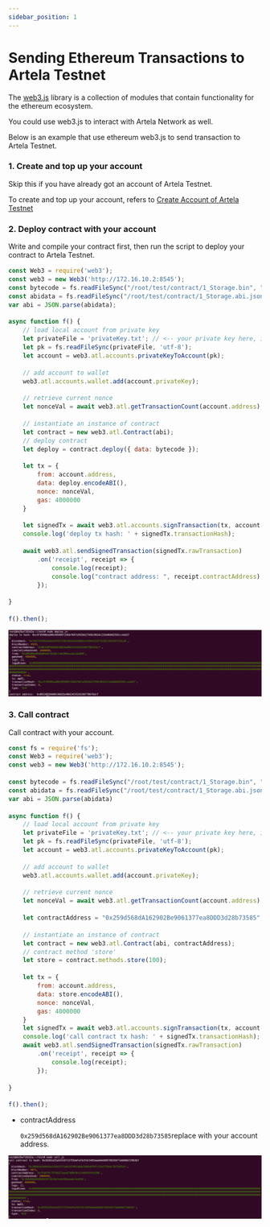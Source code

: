 ```yaml
---
sidebar_position: 1
---
```


# Sending Ethereum Transactions to Artela Testnet

The [web3.js](https://web3js.readthedocs.io/en/v1.10.0/getting-started.html#adding-web3-js) library is a collection of modules that contain functionality for the ethereum ecosystem.

You could use web3.js to interact with Artela Network as well.

Below is an example that use ethereum web3.js to send transaction to Artela Testnet.


### 1. Create and top up your account

Skip this if you have already got an account of Artela Testnet.

To create and top up your account, refers to [Create Account of Artela Testnet](/)

### 2. Deploy contract with your account

Write and compile your contract first, then run the script to deploy your contract to Artela Testnet.

```jsx
const Web3 = require('web3');
const web3 = new Web3('http://172.16.10.2:8545');
const bytecode = fs.readFileSync("/root/test/contract/1_Storage.bin", "utf-8") // change the bin file to your own
const abidata = fs.readFileSync("/root/test/contract/1_Storage.abi.json", "utf-8") // change the abi json to your own
var abi = JSON.parse(abidata);

async function f() {
    // load local account from private key
    let privateFile = 'privateKey.txt'; // <-- your private key here, if not exist, create your account and send address to admin to charge it first
    let pk = fs.readFileSync(privateFile, 'utf-8');
    let account = web3.atl.accounts.privateKeyToAccount(pk);

    // add account to wallet
    web3.atl.accounts.wallet.add(account.privateKey);

    // retrieve current nonce
    let nonceVal = await web3.atl.getTransactionCount(account.address);

    // instantiate an instance of contract
    let contract = new web3.atl.Contract(abi);
    // deploy contract
    let deploy = contract.deploy({ data: bytecode });

    let tx = {
        from: account.address,
        data: deploy.encodeABI(),
        nonce: nonceVal,
        gas: 4000000
    }

    let signedTx = await web3.atl.accounts.signTransaction(tx, account.privateKey);
    console.log('deploy tx hash: ' + signedTx.transactionHash);

    await web3.atl.sendSignedTransaction(signedTx.rawTransaction)
        .on('receipt', receipt => {
            console.log(receipt);
            console.log("contract address: ", receipt.contractAddress);
        });

}

f().then();
```

![output](img/1.png)

### 3. Call contract

Call contract with your account.

```jsx
const fs = require('fs');
const Web3 = require('web3');
const web3 = new Web3('http://172.16.10.2:8545');

const bytecode = fs.readFileSync("/root/test/contract/1_Storage.bin", "utf-8") // change the bin file to your own
const abidata = fs.readFileSync("/root/test/contract/1_Storage.abi.json", "utf-8") // change the abi json to your own
var abi = JSON.parse(abidata)

async function f() {
    // load local account from private key
    let privateFile = 'privateKey.txt'; // <-- your private key here, if not exist, create your account and send address to admin to charge it first
    let pk = fs.readFileSync(privateFile, 'utf-8');
    let account = web3.atl.accounts.privateKeyToAccount(pk);

    // add account to wallet
    web3.atl.accounts.wallet.add(account.privateKey);

    // retrieve current nonce
    let nonceVal = await web3.atl.getTransactionCount(account.address);

    let contractAddress = "0x259d568dA162902Be9061377ea8DDD3d28b73585";

    // instantiate an instance of contract
    let contract = new web3.atl.Contract(abi, contractAddress);
    // contract method 'store'
    let store = contract.methods.store(100);

    let tx = {
        from: account.address,
        data: store.encodeABI(),
        nonce: nonceVal,
        gas: 4000000
    }
    let signedTx = await web3.atl.accounts.signTransaction(tx, account.privateKey);
    console.log('call contract tx hash: ' + signedTx.transactionHash);
    await web3.atl.sendSignedTransaction(signedTx.rawTransaction)
        .on('receipt', receipt => {
            console.log(receipt);
        });

}

f().then();
```

- contractAddress

  `0x259d568dA162902Be9061377ea8DDD3d28b73585`replace with your account address.


![output](img/2.png)
